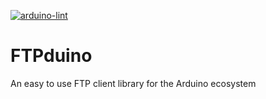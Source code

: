 [![arduino-lint](https://github.com/karolis1115/FTPduino/actions/workflows/main.yml/badge.svg?branch=main&event=workflow_dispatch)](https://github.com/karolis1115/FTPduino/actions/workflows/main.yml)

# FTPduino
 An easy to use FTP client library for the Arduino ecosystem
